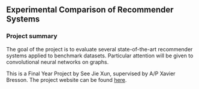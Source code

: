 ## Experimental Comparison of Recommender Systems

### Project summary
The goal of the project is to evaluate several state-of-the-art recommender systems applied to benchmark datasets. Particular attention will be given to convolutional neural networks on graphs.

This is a Final Year Project by See Jie Xun, supervised by A/P Xavier Bresson. The project website can be found [here](https://jiexunsee.github.io/graph-cnn-recommender-systems).
